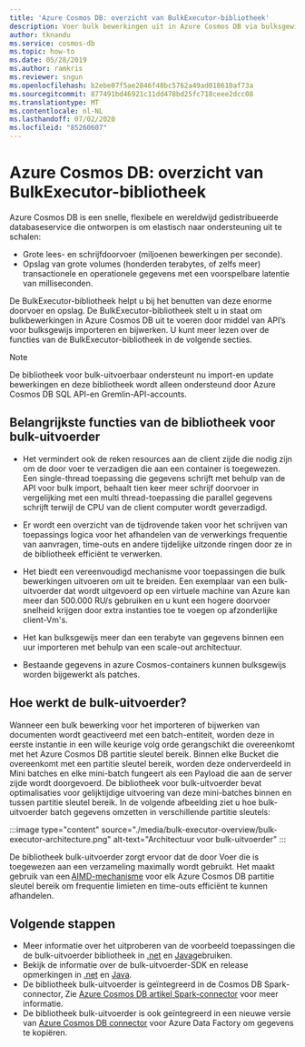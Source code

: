```yaml
---
title: 'Azure Cosmos DB: overzicht van BulkExecutor-bibliotheek'
description: Voer bulk bewerkingen uit in Azure Cosmos DB via bulksgewijze import-en bulk update-Api's die worden aangeboden door de bibliotheek voor bulk-uitvoerder.
author: tknandu
ms.service: cosmos-db
ms.topic: how-to
ms.date: 05/28/2019
ms.author: ramkris
ms.reviewer: sngun
ms.openlocfilehash: b2ebe07f5ae2846f48bc5762a49ad018610af73a
ms.sourcegitcommit: 877491bd46921c11dd478bd25fc718ceee2dcc08
ms.translationtype: MT
ms.contentlocale: nl-NL
ms.lasthandoff: 07/02/2020
ms.locfileid: "85260607"
---
```

# <a name="azure-cosmos-db-bulk-executor-library-overview"></a>Azure Cosmos DB: overzicht van BulkExecutor-bibliotheek
 
Azure Cosmos DB is een snelle, flexibele en wereldwijd gedistribueerde databaseservice die ontworpen is om elastisch naar ondersteuning uit te schalen: 

* Grote lees- en schrijfdoorvoer (miljoenen bewerkingen per seconde).  
* Opslag van grote volumes (honderden terabytes, of zelfs meer) transactionele en operationele gegevens met een voorspelbare latentie van milliseconden.  

De BulkExecutor-bibliotheek helpt u bij het benutten van deze enorme doorvoer en opslag. De BulkExecutor-bibliotheek stelt u in staat om bulkbewerkingen in Azure Cosmos DB uit te voeren door middel van API’s voor bulksgewijs importeren en bijwerken. U kunt meer lezen over de functies van de BulkExecutor-bibliotheek in de volgende secties. 

> [!NOTE] 
> De bibliotheek voor bulk-uitvoerbaar ondersteunt nu import-en update bewerkingen en deze bibliotheek wordt alleen ondersteund door Azure Cosmos DB SQL API-en Gremlin-API-accounts.
 
## <a name="key-features-of-the-bulk-executor-library"></a>Belangrijkste functies van de bibliotheek voor bulk-uitvoerder  
 
* Het vermindert ook de reken resources aan de client zijde die nodig zijn om de door voer te verzadigen die aan een container is toegewezen. Een single-thread toepassing die gegevens schrijft met behulp van de API voor bulk import, behaalt tien keer meer schrijf doorvoer in vergelijking met een multi thread-toepassing die parallel gegevens schrijft terwijl de CPU van de client computer wordt geverzadigd.  

* Er wordt een overzicht van de tijdrovende taken voor het schrijven van toepassings logica voor het afhandelen van de verwerkings frequentie van aanvragen, time-outs en andere tijdelijke uitzonde ringen door ze in de bibliotheek efficiënt te verwerken.  

* Het biedt een vereenvoudigd mechanisme voor toepassingen die bulk bewerkingen uitvoeren om uit te breiden. Een exemplaar van een bulk-uitvoerder dat wordt uitgevoerd op een virtuele machine van Azure kan meer dan 500.000 RU/s gebruiken en u kunt een hogere doorvoer snelheid krijgen door extra instanties toe te voegen op afzonderlijke client-Vm's.  
 
* Het kan bulksgewijs meer dan een terabyte van gegevens binnen een uur importeren met behulp van een scale-out architectuur.  

* Bestaande gegevens in azure Cosmos-containers kunnen bulksgewijs worden bijgewerkt als patches. 
 
## <a name="how-does-the-bulk-executor-operate"></a>Hoe werkt de bulk-uitvoerder? 

Wanneer een bulk bewerking voor het importeren of bijwerken van documenten wordt geactiveerd met een batch-entiteit, worden deze in eerste instantie in een wille keurige volg orde gerangschikt die overeenkomt met het Azure Cosmos DB partitie sleutel bereik. Binnen elke Bucket die overeenkomt met een partitie sleutel bereik, worden deze onderverdeeld in Mini batches en elke mini-batch fungeert als een Payload die aan de server zijde wordt doorgevoerd. De bibliotheek voor bulk-uitvoerder bevat optimalisaties voor gelijktijdige uitvoering van deze mini-batches binnen en tussen partitie sleutel bereik. In de volgende afbeelding ziet u hoe bulk-uitvoerder batch gegevens omzetten in verschillende partitie sleutels:  

:::image type="content" source="./media/bulk-executor-overview/bulk-executor-architecture.png" alt-text="Architectuur voor bulk-uitvoerder" :::

De bibliotheek bulk-uitvoerder zorgt ervoor dat de door Voer die is toegewezen aan een verzameling maximally wordt gebruikt. Het maakt gebruik van een [AIMD-mechanisme](https://tools.ietf.org/html/rfc5681) voor elk Azure Cosmos DB partitie sleutel bereik om frequentie limieten en time-outs efficiënt te kunnen afhandelen. 

## <a name="next-steps"></a>Volgende stappen 
  
* Meer informatie over het uitproberen van de voorbeeld toepassingen die de bulk-uitvoerder bibliotheek in [.net](bulk-executor-dot-net.md) en [Java](bulk-executor-java.md)gebruiken.  
* Bekijk de informatie over de bulk-uitvoerder-SDK en release opmerkingen in [.net](sql-api-sdk-bulk-executor-dot-net.md) en [Java](sql-api-sdk-bulk-executor-java.md).
* De bibliotheek bulk-uitvoerder is geïntegreerd in de Cosmos DB Spark-connector, Zie [Azure Cosmos DB artikel Spark-connector](spark-connector.md) voor meer informatie.  
* De bibliotheek bulk-uitvoerder is ook geïntegreerd in een nieuwe versie van [Azure Cosmos DB connector](../data-factory/connector-azure-cosmos-db.md) voor Azure Data Factory om gegevens te kopiëren.
